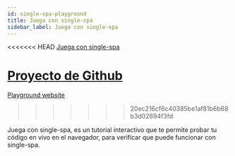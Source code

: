```yaml
---
id: single-spa-playground
title: Juega con single-spa
sidebar_label: Juega con single-spa
---
```


<<<<<<< HEAD
[Juega con single-spa](http://single-spa-playground.org)

[Proyecto de Github](https://github.com/single-spa/single-spa-playground)
=======
[Playground website](http://single-spa-playground.org)
>>>>>>> 20ec216cf6c40385be1af81b6b68b3d02694f3fd

Juega con single-spa, es un tutorial interactivo que te permite probar tu código en vivo en el navegador, para verificar que puede funcionar con single-spa.
